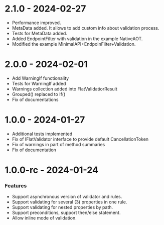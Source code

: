 ﻿# 2.1.0 - 2024-02-27

- Performance improved.
- MetaData added. It allows to add custom info about validation process.
- Tests for MetaData added.
- Added EndpointFilter with validation in the example NativeAOT.
- Modified the example MinimalAPI+EndpoinFilter+Validation.

# 2.0.0 - 2024-02-01

- Add WarningIf functionality
- Tests for WarningIf added
- Warnings collection added into FlatValidatiorResult
- Grouped() replaced to If()
- Fix of documentations

# 1.0.0 - 2024-01-27

- Additional tests implemented 
- Fix of IFlatValidator interface to provide default CancellationToken
- Fix of warnings in part of method summaries
- Fix of documentation

# 1.0.0-rc - 2024-01-24

### Features

- Support asynchronous version of validator and rules.
- Support validating for several (3) properties in one rule.
- Support validating for nested properties by path.
- Support preconditions, support then/else statement.
- Allow inline mode of validation.
